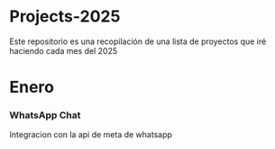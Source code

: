 # Projects-2025
Este repositorio es una recopilación de una lista de proyectos que iré haciendo cada mes del 2025

<h1>Enero</h1>
<h3>WhatsApp Chat</h3>

<p>
    Integracion con la api de meta de whatsapp
</p>
